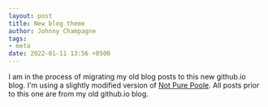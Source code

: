 ```yaml
---
layout: post
title: New blog theme 
author: Johnny Champagne
tags:
- meta
date: 2022-01-11 13:56 +0500
---
```

I am in the process of migrating my old blog posts to this new github.io blog. I'm using a slightly modified version of [Not Pure Poole](https://github.com/vszhub/not-pure-poole). All posts prior to this one are from my old github.io blog.
